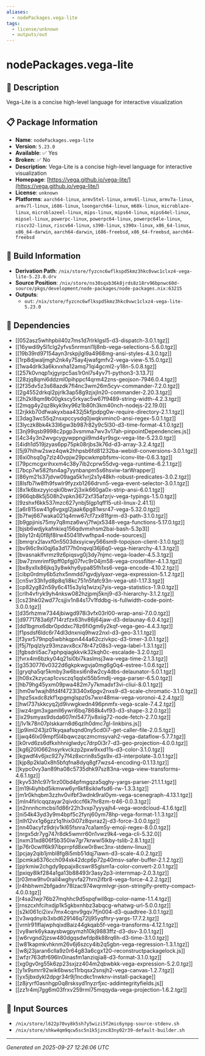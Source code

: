 ```yaml
---
aliases:
  - nodePackages.vega-lite
tags:
  - license/unknown
  - outputs/out
---
```


# nodePackages.vega-lite

## 📝 Description

Vega-Lite is a concise high-level language for interactive visualization

## 📋 Package Information

- **Name**: `nodePackages.vega-lite`
- **Version**: `5.23.0`
- **Available**: ✅ Yes
- **Broken**: ✅ No
- **Description**: Vega-Lite is a concise high-level language for interactive visualization
- **Homepage**: [https://vega.github.io/vega-lite/](https://vega.github.io/vega-lite/)
- **License**: `unknown`
- **Platforms**: `aarch64-linux`, `armv5tel-linux`, `armv6l-linux`, `armv7a-linux`, `armv7l-linux`, `i686-linux`, `loongarch64-linux`, `m68k-linux`, `microblaze-linux`, `microblazeel-linux`, `mips-linux`, `mips64-linux`, `mips64el-linux`, `mipsel-linux`, `powerpc-linux`, `powerpc64-linux`, `powerpc64le-linux`, `riscv32-linux`, `riscv64-linux`, `s390-linux`, `s390x-linux`, `x86_64-linux`, `x86_64-darwin`, `aarch64-darwin`, `i686-freebsd`, `x86_64-freebsd`, `aarch64-freebsd`

## 🔧 Build Information

- **Derivation Path**: `/nix/store/fyzcnc6wflkspd5kmz3hkc0vwc1clxz4-vega-lite-5.23.0.drv`
- **Source Position**: `/nix/store/ns30sqxb36k8jrds8z18rv96bpnwc60d-source/pkgs/development/node-packages/node-packages.nix:63215`
- **Outputs**:
  - `out`:  `/nix/store/fyzcnc6wflkspd5kmz3hkc0vwc1clxz4-vega-lite-5.23.0`

## 🔗 Dependencies

- [[052asz5whhpbil40z7ms1d7rlrklgsl5-d3-dispatch-3.0.1.tgz]]
- [[16ywdi9y5l1clg2yfvs5nrmsnl1lj8nb-vega-selections-5.6.0.tgz]]
- [[19b39rd97154ayn3rskpjlgl9a4968mg-ansi-styles-4.3.0.tgz]]
- [[1rp8djwaljmgh2nk4y75ay4jwafgmfv2-vega-view-5.15.0.tgz]]
- [[1wa4drlk3a6kxvxha12amq71qi4gcml2-y18n-5.0.8.tgz]]
- [[257k0vnqp1xjgyrpc5as1r0nl7s4yv71-python3-3.13.7]]
- [[28zjq8qmi6ddzml0pihppcf4qrm42zns-geojson-7946.0.4.tgz]]
- [[2f35dv5z3s68azdk7fl4nc3wm26m5cyv-commander-7.2.0.tgz]]
- [[2g4552drkql2pjrlk3ap58g9zjxjln20-commander-2.20.3.tgz]]
- [[2h2kl8qm9b00gkscy5rkyac5w67f9489-string-width-4.2.3.tgz]]
- [[2mqg4y2qz8kyk9xy96z1b80h3km40nch-nodejs-22.19.0]]
- [[2rjkkb70dfwakyxbaa432j5kfjpdpg0w-require-directory-2.1.1.tgz]]
- [[3dag3wc55q2nsxpccysdq0jwqkvminc0-ansi-regex-5.0.1.tgz]]
- [[3lyczk8bk4k33l6gw3b987r82y9c5l30-d3-time-format-4.1.0.tgz]]
- [[3nj99qsb9998c2pgp3vsmma7wv3v17ah-pinpointDependencies.js]]
- [[4c34y3n2wvgcygywppngii9md4yr9sgx-vega-lite-5.23.0.tgz]]
- [[4idh1d519jzyas6pp75pk08rjbs3k76d-d3-array-3.2.4.tgz]]
- [[5j97hlhw2swz4qwk2hhpsb6fd81232ba-webidl-conversions-3.0.1.tgz]]
- [[6xi0hsq0g7zlz40vpjw29pcwkmpbfsmv-iconv-lite-0.6.3.tgz]]
- [[79pcmcgxrihxxm4c38y7ib2cprw55dvg-vega-runtime-6.2.1.tgz]]
- [[7bcp7w582fsn4ag7yynbanpm5s6hsviw-tarWrapper]]
- [[86ym21s37jdvw09aga5k1vrj2s1y48kh-robust-predicates-3.0.2.tgz]]
- [[8lsfb7lw8fh9fswlr9fyzxb1266drvn5-vega-event-selector-3.0.1.tgz]]
- [[8x1k6bxzyyicqki0bwr2j3xik660ga0x-strip-ansi-6.0.1.tgz]]
- [[966qb8k5j508h2vpkn3672xf35afzrjv-vega-typings-1.5.0.tgz]]
- [[9zshxf6kk537mzc627ynbj5lgp1qff15-util-linux-2.41.1]]
- [[a6r815sw41g6vgxgl2jaak6pg81wsr47-vega-5.32.0.tgz]]
- [[b7fwj667waka021q4mw67cf7zx81fgrm-d3-path-3.1.0.tgz]]
- [[b9gpjinis75my7q8mza6wvj7fwjx5348-vega-functions-5.17.0.tgz]]
- [[bjsb6wdjykafnkixq156qdvmxhsm2bai-bash-5.3p3]]
- [[bliy12r4j0f8jf8lrw45041lfvwfhpa4-node-sources]]
- [[bmrqrx2lavxf0n5503dxsyicwy566sm9-topojson-client-3.1.0.tgz]]
- [[bv9i6c9xi0qj6a3d177h0nqvql36j6q0-vega-hierarchy-4.1.3.tgz]]
- [[bvasnaklfvrmz9z6piqsvg0j3dy7njmc-vega-loader-4.5.3.tgz]]
- [[bw7znmrimf9pff0pfgj07fvc9r04jm58-vega-crossfilter-4.1.3.tgz]]
- [[bx8yxllx86jkq3y8wkhy6ypa85fh1xs6-vega-encode-4.10.2.tgz]]
- [[cibp0rdmy6b5zhx5nmdd7igvdjylyaxr-vega-expression-5.1.2.tgz]]
- [[cn5vr33h1yd8p8q1i8kc751n5fafc93n-vega-util-1.17.3.tgz]]
- [[cp82yg82n59y6c415s3ylq1wizxj7yis-vega-statistics-1.9.0.tgz]]
- [[crlh4vfryk9yh4nksw082hzjpmj5knj9-d3-hierarchy-3.1.2.tgz]]
- [[cs23hk02wd77csjjiv1n84s17v1fddbg-is-fullwidth-code-point-3.0.0.tgz]]
- [[d35rhzmw7344jbiwgd978i3vfx03rl00-wrap-ansi-7.0.0.tgz]]
- [[d9771783a6jf714rzfzx63hv86j64jaw-d3-delaunay-6.0.4.tgz]]
- [[dd1bgmx6dbr0pddxc78z6fi0gm6y2kqf-vega-geo-4.4.3.tgz]]
- [[f1psdsf6ldc6r74dl3dnxniq9hwz2nxl-d3-geo-3.1.1.tgz]]
- [[f3yxr579npq5wbhkqpn444a62czivkpc-d3-timer-3.0.1.tgz]]
- [[f5j7fpqlzlyz93mzavx8cx78r47z08s3-vega-label-1.3.1.tgz]]
- [[fgbsdrii5ac7xphpqiagkkvik32kqh0c-escalade-3.2.0.tgz]]
- [[fvrx4m6bzky04q21si0bi7kaslmsj3wa-vega-time-2.1.3.tgz]]
- [[g3530776v0322d6gkpkwgvja0mg6g0q4-estree-1.0.6.tgz]]
- [[gryqha5qr5kmby3w6bxsi6n8w2cy4dbs-delaunator-5.0.1.tgz]]
- [[h08x2kzycap1cvsczq1qqlxl55b5mdlj-vega-parser-6.5.0.tgz]]
- [[hb79hg45yxm09pwa482m7y7kmadxf3vi-cliui-8.0.1.tgz]]
- [[hm0w1wajh8fd4f4723l340x6pgv2nxs9-d3-scale-chromatic-3.1.0.tgz]]
- [[hpz5sxdc8zkf1xpgmglspz0s7wxr48mw-vega-voronoi-4.2.4.tgz]]
- [[hwl737skkcyq2jd9ivwgkwdn496pnmfx-vega-scale-7.4.2.tgz]]
- [[iwz4rgm3xgamll6ywri6bq7868k4vf93-d3-shape-3.2.0.tgz]]
- [[ix29smyas9dsda607ml5477jv8xiig72-node-fetch-2.7.0.tgz]]
- [[j1v1k78n07plskkarn8d6qzlh0dmc7gl-linkbins.js]]
- [[jp9iml243jz01kyqaafsqnd0ny5cd0i7-get-caller-file-2.0.5.tgz]]
- [[jwq46lx09mpf5l4bqwczqczmcmsyvah2-vega-dataflow-5.7.7.tgz]]
- [[k0rvd6zs6dfkxhhniglwdyc7drp0i3r7-d3-geo-projection-4.0.0.tgz]]
- [[kg6j20l0662nsyrkvckzp2pxw9xxd11s-d3-color-3.1.0.tgz]]
- [[kgwdf4v6jxc927y7f4z8xcrin8s5gs9x-d3-interpolate-3.0.1.tgz]]
- [[kjp8p2kla0x8h5bfqfna8dyq8gf7wzs4-encoding-0.1.13.tgz]]
- [[kypc0vy3an89ha08c5735dhk97sz83na-vega-view-transforms-4.6.1.tgz]]
- [[kyv53h1c97r1irz00bd4pfmgqza5qghy-yargs-parser-21.1.1.tgz]]
- [[m19i4iyhbd5ikmww6yr6kf8siklwfsd6-rw-1.3.3.tgz]]
- [[m1r0khqbm3zzhv0vifbf3wdnk9ral0ym-vega-scenegraph-4.13.1.tgz]]
- [[mln4firlcqqzayar2qivdccf6k7hr8zm-tr46-0.0.3.tgz]]
- [[n2nnnhcmcbsi1d86r22h3vxp7yyyajh4-vega-wordcloud-4.1.6.tgz]]
- [[ni54k43yd3y9m4bpf5c2fynj60ym78hp-vega-format-1.1.3.tgz]]
- [[nlh12vx1g6gzz1q1hix0i07z8qvraz2j-d3-force-3.0.0.tgz]]
- [[nn40acyfz9drjv1kl65fsnra7ca1am5y-emoji-regex-8.0.0.tgz]]
- [[nrgx5dr7yg747r8dk5wmrr60n1vwz9k4-vega-cli-5.32.0]]
- [[nxm31xd806f5b350iw7gr7krwwl5lkby-tslib-2.8.1.tgz]]
- [[p76r0cwlf6k97ibprrpfd8xw0r8wc3nx-stdenv-linux]]
- [[pcjay2qib1jmbl8fg8i5mb51dqj7iawn-d3-scale-4.0.2.tgz]]
- [[pcmka6376cch094xk42dcp6p72p40msv-safer-buffer-2.1.2.tgz]]
- [[pjrkmiw2chgdy9ppajx8cswr85glsm1a-color-convert-2.0.1.tgz]]
- [[pxiqy8lkf284a1ga13b88493r3asy2p3-internmap-2.0.3.tgz]]
- [[r03mw9hv0rail4wghyvfa27hrn2ifbr8-vega-force-4.2.2.tgz]]
- [[r4hbhwm2bfgadnr78lzac974wqrmlvgr-json-stringify-pretty-compact-4.0.0.tgz]]
- [[r4sa2lwjr76b27mqhhc9d5spqfwil8qp-color-name-1.1.4.tgz]]
- [[rnszcxhfcihxdjp1k5gkbxnhbz3abqcg-whatwg-url-5.0.0.tgz]]
- [[s2kl061ci2ixv7mx4cqnv9gqv7fjn004-d3-quadtree-3.0.1.tgz]]
- [[v3wqdnyib3xbd629146q72lj95yqfhry-yargs-17.7.2.tgz]]
- [[vrnlr91lflajwphqixd8aiz44gkqab5f-vega-transforms-4.12.1.tgz]]
- [[vy8wrk6ykaaysbwgpymzh10kj9883ffz-d3-dsv-3.0.1.tgz]]
- [[w6rvgnd2jzsw480dgqsdwfdp8k88rq6h-d3-time-3.1.0.tgz]]
- [[w81kapmkvhknm26v6j6szcy4ib2q5gbn-vega-regression-1.3.1.tgz]]
- [[w8j23jaran6clla9z0r64g83a6cgx120-reconstructpackagelock.js]]
- [[wfzr763dfr696ln0inasfm1anziqjia8-d3-format-3.1.0.tgz]]
- [[xg0gv0rg55k6zp23sxjzz404m2qbwbkk-vega-expression-5.2.0.tgz]]
- [[y1x9smrr92wik6bwsc11rbqsx2snsjh2-vega-canvas-1.2.7.tgz]]
- [[yx5jbxdykl2dpgr34r9j1ncdkc1nwknv-install-package]]
- [[z8jryrf0asnhgp0q8rsksyd1nyzrfjxc-addintegrityfields.js]]
- [[zz1r4mj7gg6m03frxv259rml75mqqyda-vega-projection-1.6.2.tgz]]

## 📁 Input Sources

- `/nix/store/l622p70vy8k5sh7y5wizi5f2mic6ynpg-source-stdenv.sh`
- `/nix/store/shkw4qm9qcw5sc5n1k5jznc83ny02r39-default-builder.sh`

---
*Generated on 2025-09-27 12:26:06 UTC*
